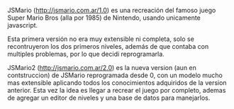 JSMario (http://jsmario.com.ar/1.0) es una recreación del famoso juego Super Mario Bros (alla por 1985) de Nintendo, usando unicamente javascript.

Esta primera versión no era muy extensible ni completa, solo se recontruyeron los dos primeros niveles, además de que contaba con multiples problemas, por lo que decidi reprogramarla.

JSMario2 (http://jsmario.com.ar/2.0) es la nueva version (aun en contstruccion) de JSMario reprogramada desde 0, con un modelo mucho mas extensible aplicando todos los conocimientos adquiridos de la version anterior. Esta vez la idea es llegar a recrear el juego por completo, ademas de agregar un editor de niveles y una base de datos para manejarlos.